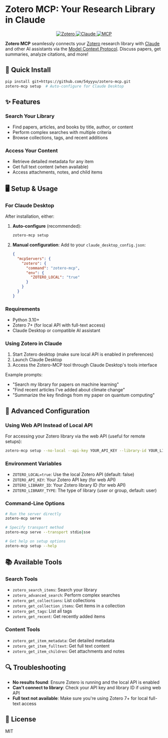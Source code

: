 # Zotero MCP: Your Research Library in Claude

<p align="center">
  <a href="https://www.zotero.org/">
    <img src="https://img.shields.io/badge/Zotero-CC2936?style=for-the-badge&logo=zotero&logoColor=white" alt="Zotero">
  </a>
  <a href="https://www.anthropic.com/claude">
    <img src="https://img.shields.io/badge/Claude-6849C3?style=for-the-badge&logo=anthropic&logoColor=white" alt="Claude">
  </a>
  <a href="https://modelcontextprotocol.io/introduction">
    <img src="https://img.shields.io/badge/MCP-0175C2?style=for-the-badge&logoColor=white" alt="MCP">
  </a>
</p>

**Zotero MCP** seamlessly connects your [Zotero](https://www.zotero.org/) research library with [Claude](https://www.anthropic.com/claude) and other AI assistants via the [Model Context Protocol](https://modelcontextprotocol.io/introduction). Discuss papers, get summaries, analyze citations, and more!

## 🚀 Quick Install

```bash
pip install git+https://github.com/54yyyu/zotero-mcp.git
zotero-mcp setup  # Auto-configure for Claude Desktop
```

## ✨ Features

### Search Your Library
- Find papers, articles, and books by title, author, or content
- Perform complex searches with multiple criteria
- Browse collections, tags, and recent additions

### Access Your Content
- Retrieve detailed metadata for any item
- Get full text content (when available)
- Access attachments, notes, and child items

## 🖥️ Setup & Usage

### For Claude Desktop

After installation, either:

1. **Auto-configure** (recommended):
   ```bash
   zotero-mcp setup
   ```

2. **Manual configuration**:
   Add to your `claude_desktop_config.json`:
   ```json
   {
     "mcpServers": {
       "zotero": {
         "command": "zotero-mcp",
         "env": {
           "ZOTERO_LOCAL": "true"
         }
       }
     }
   }
   ```

### Requirements

- Python 3.10+
- Zotero 7+ (for local API with full-text access)
- Claude Desktop or compatible AI assistant

### Using Zotero in Claude

1. Start Zotero desktop (make sure local API is enabled in preferences)
2. Launch Claude Desktop
3. Access the Zotero-MCP tool through Claude Desktop's tools interface

Example prompts:
- "Search my library for papers on machine learning"
- "Find recent articles I've added about climate change"
- "Summarize the key findings from my paper on quantum computing"

## 🔧 Advanced Configuration

### Using Web API Instead of Local API

For accessing your Zotero library via the web API (useful for remote setups):

```bash
zotero-mcp setup --no-local --api-key YOUR_API_KEY --library-id YOUR_LIBRARY_ID
```

### Environment Variables

- `ZOTERO_LOCAL=true`: Use the local Zotero API (default: false)
- `ZOTERO_API_KEY`: Your Zotero API key (for web API)
- `ZOTERO_LIBRARY_ID`: Your Zotero library ID (for web API)
- `ZOTERO_LIBRARY_TYPE`: The type of library (user or group, default: user)

### Command-Line Options

```bash
# Run the server directly
zotero-mcp serve

# Specify transport method
zotero-mcp serve --transport stdio|sse

# Get help on setup options
zotero-mcp setup --help
```

## 📚 Available Tools

### Search Tools
- `zotero_search_items`: Search your library
- `zotero_advanced_search`: Perform complex searches
- `zotero_get_collections`: List collections
- `zotero_get_collection_items`: Get items in a collection
- `zotero_get_tags`: List all tags
- `zotero_get_recent`: Get recently added items

### Content Tools
- `zotero_get_item_metadata`: Get detailed metadata
- `zotero_get_item_fulltext`: Get full text content
- `zotero_get_item_children`: Get attachments and notes

## 🔍 Troubleshooting

- **No results found**: Ensure Zotero is running and the local API is enabled
- **Can't connect to library**: Check your API key and library ID if using web API
- **Full text not available**: Make sure you're using Zotero 7+ for local full-text access

## 📄 License

MIT
